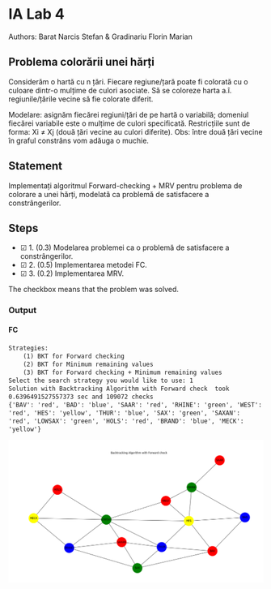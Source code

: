 # IA Lab 4

Authors: Barat Narcis Stefan & Gradinariu Florin Marian

## Problema colorării unei hărți
Considerăm o hartă cu n țări. Fiecare regiune/țară poate fi colorată cu o culoare dintr-o mulțime de culori asociate. Să se coloreze harta a.î. regiunile/țările vecine să fie colorate diferit.

Modelare: asignăm fiecărei regiuni/țări de pe hartă o variabilă; domeniul fiecărei variabile este o mulțime de culori specificată. Restricțiile sunt de forma: Xi ≠ Xj (două țări vecine au culori diferite). Obs: între două țări vecine în graful constrâns vom adăuga o muchie.

## Statement

Implementați algoritmul Forward-checking + MRV pentru problema de colorare a unei hărți, modelată ca problemă de satisfacere a constrângerilor.

## Steps

- &#9745; 1. (0.3) Modelarea problemei ca o problemă de satisfacere a  constrângerilor.
- &#9745; 2. (0.5) Implementarea metodei FC.
- &#9745; 3. (0.2) Implementarea MRV.

The checkbox means that the problem was solved.

### Output

#### FC

```commandline
Strategies:
	(1) BKT for Forward checking
	(2) BKT for Minimum remaining values
	(3) BKT for Forward checking + Minimum remaining values
Select the search strategy you would like to use: 1
Solution with Backtracking Algorithm with Forward check  took 0.6396491527557373 sec and 109072 checks
{'BAV': 'red', 'BAD': 'blue', 'SAAR': 'red', 'RHINE': 'green', 'WEST': 'red', 'HES': 'yellow', 'THUR': 'blue', 'SAX': 'green', 'SAXAN': 'red', 'LOWSAX': 'green', 'HOLS': 'red', 'BRAND': 'blue', 'MECK': 'yellow'}
```
![output.png](output.png)
